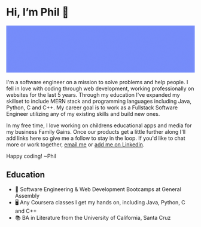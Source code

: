 <html>
<body>
  <h1>Hi, I’m Phil 👋 </h1>
  <img src="/github-profile-banner.gif" alt="Image that reads "Phil Garbrecht, Software Engineer, Java, Python, C, C++, Javascript, CSS, HTML">
  <p>I'm a software engineer on a mission to solve problems and help people. I fell in love with coding through web development, working professionally on websites for the last 5 years. Through my education I've expanded my skillset to include MERN stack and programming languages including Java, Python, C and C++. My career goal is to work as a Fullstack Software Engineer utilizing any of my existing skills and build new ones.</p>
  <p>In my free time, I love working on childrens educational apps and media for my business Family Gains. Once our products get a little further along I'll add links here so give me a follow to stay in the loop. If you'd like to chat more or work together, <a href = "mailto: philgarbrecht@gmail.com">email me</a> or <a href="https://www.linkedin.com/in/philgarbrecht/">add me on Linkedin</a>.</p> 
  <p>Happy coding! ~Phil</p>                                                                                                                               
  <h2>Education</h2>                                                                                                                   
  <ul>
<li>🥾 Software Engineering & Web Development Bootcamps at General Assembly</li>
<li>🖥️ Any Coursera classes I get my hands on, including Java, Python, C and C++</li>
<li>📚 BA in Literature from the University of California, Santa Cruz</li>
  </ul>
  </body>
</html>
